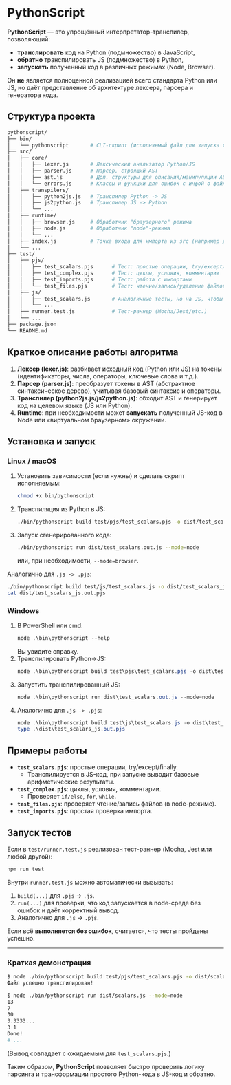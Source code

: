 # PythonScript

**PythonScript** — это упрощённый интерпретатор-транспилер, позволяющий:

- **транслировать** код на Python (подмножество) в JavaScript,
- **обратно** транспилировать JS (подмножество) в Python,
- **запускать** полученный код в различных режимах (Node, Browser).

Он **не** является полноценной реализацией всего стандарта Python или JS, но даёт представление об архитектуре лексера, парсера и генератора кода.

## Структура проекта

```bash
pythonscript/
├── bin/
│   └── pythonscript       # CLI-скрипт (исполняемый файл для запуска из терминала)
├── src/
│   ├── core/
│   │   ├── lexer.js       # Лексический анализатор Python/JS
│   │   ├── parser.js      # Парсер, строящий AST
│   │   ├── ast.js         # Доп. структуры для описания/манипуляции AST
│   │   └── errors.js      # Классы и функции для ошибок с инфой о файле/строке
│   ├── transpilers/
│   │   ├── python2js.js   # Транспилер Python -> JS
│   │   ├── js2python.js   # Транспилер JS -> Python
│   │   └── ...
│   ├── runtime/
│   │   ├── browser.js     # Обработчик "браузерного" режима
│   │   ├── node.js        # Обработчик "node"-режима
│   │   └── ...
│   ├── index.js           # Точка входа для импорта из src (например для CLI)
│   └── ...
├── test/
│   ├── pjs/
│   │   ├── test_scalars.pjs      # Тест: простые операции, try/except/finally
│   │   ├── test_complex.pjs      # Тест: циклы, условия, комментарии
│   │   ├── test_imports.pjs      # Тест: работа с импортами
│   │   └── test_files.pjs        # Тест: чтение/запись/удаление файлов
│   ├── js/
│   │   ├── test_scalars.js       # Аналогичные тесты, но на JS, чтобы проверить js->pjs
│   │   └── ...
│   ├── runner.test.js            # Тест-раннер (Mocha/Jest/etc.)
│   └── ...
├── package.json
└── README.md
```

## Краткое описание работы алгоритма

1. **Лексер (lexer.js)**: разбивает исходный код (Python или JS) на токены (идентификаторы, числа, операторы, ключевые слова и т.д.).  
2. **Парсер (parser.js)**: преобразует токены в AST (абстрактное синтаксическое дерево), учитывая базовый синтаксис и операторы.  
3. **Транспилер (python2js.js/js2python.js)**: обходит AST и генерирует код на целевом языке (JS или Python).  
4. **Runtime**: при необходимости может **запускать** полученный JS-код в Node или «виртуальном браузерном» окружении.

## Установка и запуск

### Linux / macOS

1. Установить зависимости (если нужны) и сделать скрипт исполняемым:
   ```bash
   chmod +x bin/pythonscript
   ```
2. Транспиляция из Python в JS:
   ```bash
   ./bin/pythonscript build test/pjs/test_scalars.pjs -o dist/test_scalars.out.js
   ```
3. Запуск сгенерированного кода:
   ```bash
   ./bin/pythonscript run dist/test_scalars.out.js --mode=node
   ```
   или, при необходимости, `--mode=browser`.

Аналогично для `.js -> .pjs`:
```bash
./bin/pythonscript build test/js/test_scalars.js -o dist/test_scalars_js.out.pjs
cat dist/test_scalars_js.out.pjs
```

### Windows

1. В PowerShell или cmd:
   ```powershell
   node .\bin\pythonscript --help
   ```
   Вы увидите справку.
2. Транспилировать Python->JS:
   ```powershell
   node .\bin\pythonscript build test\pjs\test_scalars.pjs -o dist\test_scalars.out.js
   ```
3. Запустить транспилированный JS:
   ```powershell
   node .\bin\pythonscript run dist\test_scalars.out.js --mode=node
   ```
4. Аналогично для `.js -> .pjs`:
   ```powershell
   node .\bin\pythonscript build test\js\test_scalars.js -o dist\test_scalars_js.out.pjs
   type .\dist\test_scalars_js.out.pjs
   ```

## Примеры работы

- **`test_scalars.pjs`**: простые операции, try/except/finally.  
  - Транспилируется в JS-код, при запуске выводит базовые арифметические результаты.  
- **`test_complex.pjs`**: циклы, условия, комментарии.  
  - Проверяет `if/else`, `for`, `while`.  
- **`test_files.pjs`**: проверяет чтение/запись файлов (в node-режиме).  
- **`test_imports.pjs`**: простая проверка импорта.

## Запуск тестов

Если в `test/runner.test.js` реализован тест-раннер (Mocha, Jest или любой другой):

```bash
npm run test
```

Внутри `runner.test.js` можно автоматически вызывать:
1. `build(...)` для `.pjs` -> `.js`.  
2. `run(...)` для проверки, что код запускается в node-среде без ошибок и даёт корректный вывод.  
3. Аналогично для `.js` -> `.pjs`.

Если всё **выполняется без ошибок**, считается, что тесты пройдены успешно.

---

### Краткая демонстрация

```bash
$ node ./bin/pythonscript build test/pjs/test_scalars.pjs -o dist/scalars.js
Файл успешно транспилирован!

$ node ./bin/pythonscript run dist/scalars.js --mode=node
13
7
30
3.3333...
3 1
Done!
# ...
```
(Вывод совпадает с ожидаемым для `test_scalars.pjs`.)

Таким образом, **PythonScript** позволяет быстро проверить логику парсинга и трансформации простого Python-кода в JS-код и обратно.
